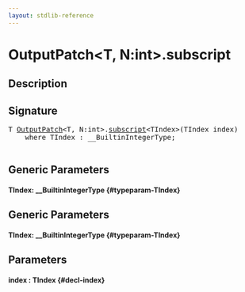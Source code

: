 ```yaml
---
layout: stdlib-reference
---
```


# OutputPatch\<T, N:int\>\.subscript

## Description





## Signature 

<pre>
<span class="code_type">T</span> <a href="/stdlib-reference/types/OutputPatch/index" class="code_type">OutputPatch</a>&lt;<span class="code_type">T</span>, N:<span class="code_keyword">int</span>&gt;.<a href="/stdlib-reference/types/OutputPatch/subscript">subscript</a>&lt;TIndex&gt;(TIndex <span class='code_param'>index</span>)
    <span class='code_keyword'>where</span> TIndex : __BuiltinIntegerType;

</pre>

## Generic Parameters

#### TIndex: \_\_BuiltinIntegerType {#typeparam-TIndex}

## Generic Parameters

#### TIndex: \_\_BuiltinIntegerType {#typeparam-TIndex}

## Parameters

#### index  : TIndex {#decl-index}

